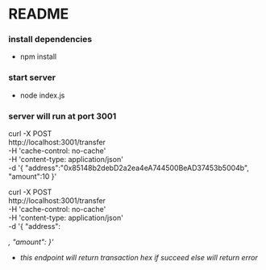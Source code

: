 # README #
 
### install dependencies ###

* npm install
 

### start server ###

* node index.js
 

### server will run at  port 3001 ###

curl -X POST \
  http://localhost:3001/transfer \
  -H 'cache-control: no-cache' \
  -H 'content-type: application/json' \
  -d '{
	"address":"0x85148b2debD2a2ea4eA744500BeAD37453b5004b",
	"amount":10
}'



curl -X POST \
  http://localhost:3001/transfer \
  -H 'cache-control: no-cache' \
  -H 'content-type: application/json' \
  -d '{
	"address":<address>,
	"amount":<amount>
}'
 
* this endpoint will return transaction hex if succeed else will return error

